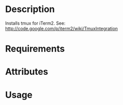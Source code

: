 Description
===========

Installs tmux for iTerm2.
See: http://code.google.com/p/iterm2/wiki/TmuxIntegration

Requirements
============

Attributes
==========

Usage
=====

